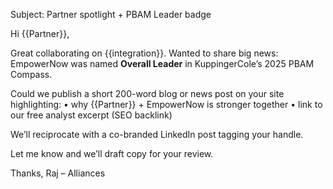 Subject: Partner spotlight + PBAM Leader badge

Hi {{Partner}},

Great collaborating on {{integration}}. Wanted to share big news: EmpowerNow was named **Overall Leader** in KuppingerCole’s 2025 PBAM Compass.

Could we publish a short 200-word blog or news post on your site highlighting:
• why {{Partner}} + EmpowerNow is stronger together
• link to our free analyst excerpt (SEO backlink)

We’ll reciprocate with a co-branded LinkedIn post tagging your handle.

Let me know and we’ll draft copy for your review.

Thanks,
Raj – Alliances 